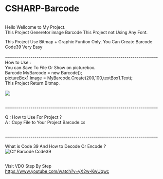 # CSHARP-Barcode
<br>
Hello Wellcome to My Project.<br>
This Project Generetor image Barcode 
This Project not Using Any Font.

This Project Use Bitmap + Graphic Funtion Only.
You Can Create Barcode Code39 Very Easy<br>
<br>------------------------------------------------------------------------------<br>
How to Use :<br>
You can Save To File Or Show on picturebox.<br>
Barcode MyBarcode = new Barcode();<br>
pictureBox1.Image =   MyBarcode.Create(200,100,textBox1.Text);<br>
This Project Return Bitmap.<br><br>
<img class="C# Barcode Code39" src="http://dtgvfn.com/wp-content/uploads/2015/06/titel2.png">

<br>------------------------------------------------------------------------------<br>


Q : How to Use For Project ?<br>
A : Copy File to Your Project Barcode.cs<br>

<br>------------------------------------------------------------------------------<br>


What is Code 39 And How to Decode Or Encode ?<br>
<img alt="C# Barcode Code39" src="http://dtgvfn.com/wp-content/uploads/2015/06/sample1.png"><br><br>

Visit VDO Step By Step<br>
https://www.youtube.com/watch?v=yX2w-KwUqwc

